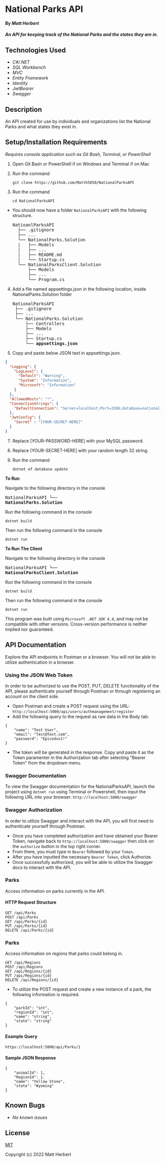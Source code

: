 # National Parks API

#### By _Matt Herbert_

#### _An API for keeping track of the National Parks and the states they are in._

## Technologies Used

* _C#/.NET_
* _SQL Workbench_
* _MVC_
* _Entity Framework_
* _Identity_
* _JwtBearer_
* _Swagger_

## Description

An API created for use by individuals and organizations list the National Parks and what states they exist in.

## Setup/Installation Requirements
_Requires console application such as Git Bash, Terminal, or PowerShell_

1. Open Git Bash or PowerShell if on Windows and Terminal if on Mac
2. Run the command

    ``git clone https://github.com/Matth5050/NationalParksAPI``

3. Run the command

    ``cd NationalParksAPI``

* You should now have a folder `NationalParksAPI` with the following structure.
    <pre>NatioanlParksAPI
    ├── .gitignore 
    ├── ... 
    └── NationalParks.Solution
    |   ├── Models
    |   ├── ...
    |   ├── README.md
    |   └── Startup.cs
    └── NationalParksClient.Solution
        ├── Models
        ├── ...
        └── Program.cs</pre>

4. Add a file named appsettings.json in the following location, inside NationalParks.Solution folder 

    <pre>NationalParksAPI
    ├── .gitignore 
    ├── ... 
    └── NationalParks.Solution
        ├── Controllers
        ├── Models
        ├── ...
        ├── Startup.cs
        └── <strong>appsettings.json</strong></pre>
      
5. Copy and paste below JSON text in appsettings.json.

```json
{
  "Logging": {
    "LogLevel": {
      "Default": "Warning",
      "System": "Information",
      "Microsoft": "Information"
    }
  },
  "AllowedHosts": "*",
  "ConnectionStrings": {
    "DefaultConnection": "Server=localhost;Port=3306;database=national_parks;uid=root;pwd=[YOUR-PASSWORD-HERE];"
  },
  "JwtConfig": {
    "Secret" : "[YOUR-SECRET-HERE]"
  }
}

```

7. Replace [YOUR-PASSWORD-HERE] with your MySQL password.

8. Replace [YOUR-SECRET-HERE] with your random length 32 string.

9. Run the command

    ```dotnet ef database update```


<strong>To Run</strong>

Navigate to the following directory in the console
    <pre>NationalParksAPI
    └── <strong>NationalParks.Solution</strong></pre>

Run the following command in the console

  ``dotnet build``

Then run the following command in the console

  ``dotnet run``

  <strong>To Run The Client</strong>

Navigate to the following directory in the console
    <pre>NationalParksAPI
    └── <strong>NationalParksClient.Solution</strong></pre>

Run the following command in the console

  ``dotnet build``

Then run the following command in the console

  ``dotnet run``

This program was built using _`Microsoft .NET SDK 6.0`_, and may not be compatible with other versions. Cross-version performance is neither implied nor guaranteed.

## API Documentation
Explore the API endpoints in Postman or a browser. You will not be able to utilize authentication in a browser.

### Using the JSON Web Token
In order to be authorized to use the POST, PUT, DELETE functionality of the API, please authenticate yourself through Postman or through registering an account on the client side.
* Open Postman and create a POST request using the URL: `http://localhost:5000/api/users/authmanagement/register`
* Add the following query to the request as raw data in the Body tab:
```
{
    "name": "Test User",
    "email": "Test@Test.com",
    "password": "Epicodus1!"
}
```
* The token will be generated in the response. Copy and paste it as the Token paramenter in the Authorization tab after selecting "Bearer Token" from the dropdown menu.

###  Swagger Documentation 
To view the Swagger documentation for the NationalParksAPI, launch the project using `dotnet run` using Terminal or Powershell, then input the following URL into your browser: `http://localhost:5000/swagger`

###  Swagger Authorization 
In order to utilize Swagger and interact with the API, you will first need to authenticate yourself through Postman. 
* Once you have completed authorization and have obtained your Bearer Token, navigate back to `http://localhost:5000/swagger` then click on the `authorize` button in the top right corner.
* From there, you must type in `Bearer` followed by your `Token`.
* After you have inputted the necessary `Bearer Token`, click Authorize.
* Once successfully authorized, you will be able to utilize the Swagger docs to interact with the API.

### Parks
Access information on parks currently in the API.

#### HTTP Request Structure
```
GET /api/Parks 
POST /api/Parks
GET /api/Parks/{id}
PUT /api/Parks/{id}
DELETE /api/Parks/{id}
```
### Parks
Access information on regions that parks could belong in.
```
GET /api/Regions 
POST /api/Regions
GET /api/Regions/{id}
PUT /api/Regions/{id}
DELETE /api/Regions/{id}
```

* To utilize the POST request and create a new instance of a park, the following information is required.
```
{
    "parkId": "int",
    "regionId": "int",
    "name": "string",
    "state": "string"
}
```

#### Example Query
```
https://localhost:5000/api/Parks/1
```
#### Sample JSON Response
```
{
    "animalId": 1,
    "RegionId": 1.
    "name": "Yellow Stone",
    "state": "Wyoming"
}
```

## Known Bugs

* _No known issues_

## License

[MIT](/LICENSE)

Copyright (c) 2022 Matt Herbert